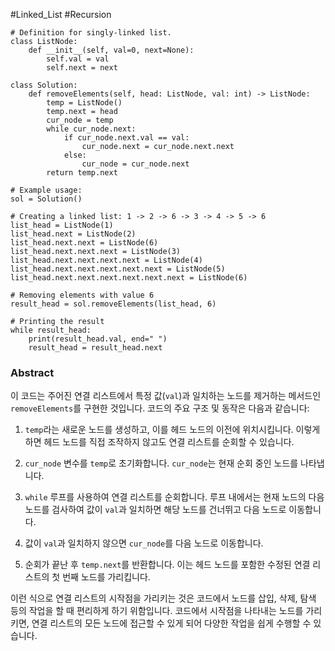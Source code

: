 #Linked_List #Recursion 

```run-python
# Definition for singly-linked list.
class ListNode:
    def __init__(self, val=0, next=None):
        self.val = val
        self.next = next

class Solution:
    def removeElements(self, head: ListNode, val: int) -> ListNode:
        temp = ListNode()
        temp.next = head
        cur_node = temp
        while cur_node.next:
            if cur_node.next.val == val:
                cur_node.next = cur_node.next.next
            else:
                cur_node = cur_node.next
        return temp.next

# Example usage:
sol = Solution()

# Creating a linked list: 1 -> 2 -> 6 -> 3 -> 4 -> 5 -> 6
list_head = ListNode(1)
list_head.next = ListNode(2)
list_head.next.next = ListNode(6)
list_head.next.next.next = ListNode(3)
list_head.next.next.next.next = ListNode(4)
list_head.next.next.next.next.next = ListNode(5)
list_head.next.next.next.next.next.next = ListNode(6)

# Removing elements with value 6
result_head = sol.removeElements(list_head, 6)

# Printing the result
while result_head:
    print(result_head.val, end=" ")
    result_head = result_head.next
```

### Abstract
이 코드는 주어진 연결 리스트에서 특정 값(`val`)과 일치하는 노드를 제거하는 메서드인 `removeElements`를 구현한 것입니다. 코드의 주요 구조 및 동작은 다음과 같습니다:

1. `temp`라는 새로운 노드를 생성하고, 이를 헤드 노드의 이전에 위치시킵니다. 이렇게 하면 헤드 노드를 직접 조작하지 않고도 연결 리스트를 순회할 수 있습니다.
    
2. `cur_node` 변수를 `temp`로 초기화합니다. `cur_node`는 현재 순회 중인 노드를 나타냅니다.
    
3. `while` 루프를 사용하여 연결 리스트를 순회합니다. 루프 내에서는 현재 노드의 다음 노드를 검사하여 값이 `val`과 일치하면 해당 노드를 건너뛰고 다음 노드로 이동합니다.
    
4. 값이 `val`과 일치하지 않으면 `cur_node`를 다음 노드로 이동합니다.
    
5. 순회가 끝난 후 `temp.next`를 반환합니다. 이는 헤드 노드를 포함한 수정된 연결 리스트의 첫 번째 노드를 가리킵니다.

이런 식으로 연결 리스트의 시작점을 가리키는 것은 코드에서 노드를 삽입, 삭제, 탐색 등의 작업을 할 때 편리하게 하기 위함입니다. 코드에서 시작점을 나타내는 노드를 가리키면, 연결 리스트의 모든 노드에 접근할 수 있게 되어 다양한 작업을 쉽게 수행할 수 있습니다.